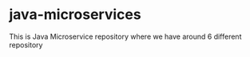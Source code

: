# java-microservices
This is Java Microservice repository where we have around 6 different repository 

